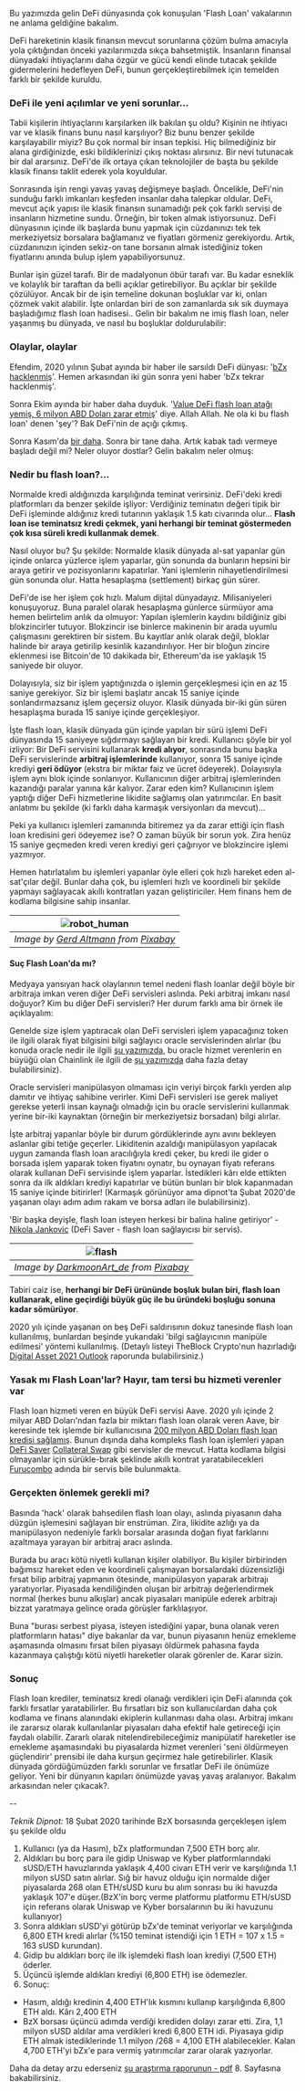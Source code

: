
Bu yazımızda gelin DeFi dünyasında çok konuşulan 'Flash Loan' vakalarının ne anlama geldiğine bakalım.  

DeFi hareketinin klasik finansın mevcut sorunlarına çözüm bulma amacıyla yola çıktığından önceki yazılarımızda sıkça bahsetmiştik. İnsanların finansal dünyadaki ihtiyaçlarını daha özgür ve gücü kendi elinde tutacak şekilde gidermelerini hedefleyen DeFi, bunun gerçekleştirebilmek için temelden farklı bir şekilde kuruldu. 

### DeFi ile yeni açılımlar ve yeni sorunlar... 

Tabii kişilerin ihtiyaçlarını karşılarken ilk bakılan şu oldu? Kişinin ne ihtiyacı var ve klasik finans bunu nasıl karşılıyor? Biz bunu benzer şekilde karşılayabilir miyiz? Bu çok normal bir insan tepkisi. Hiç bilmediğiniz bir alana girdiğinizde, eski bildiklerinizi çıkış noktası alırsınız. Bir nevi tutunacak bir dal ararsınız. DeFi'de ilk ortaya çıkan teknolojiler de başta bu şekilde klasik finansı taklit ederek yola koyuldular.

Sonrasında işin rengi yavaş yavaş değişmeye başladı. Öncelikle, DeFi'nin sunduğu farklı imkanları keşfeden insanlar daha talepkar oldular. DeFi, mevcut açık yapısı ile klasik finansın sunamadığı pek çok farklı servisi de insanların hizmetine sundu. Örneğin, bir token almak istiyorsunuz. DeFi dünyasının içinde ilk başlarda bunu yapmak için cüzdanınızı tek tek merkeziyetsiz borsalara bağlamanız ve fiyatları görmeniz gerekiyordu. Artık, cüzdanınızın içinden sekiz-on tane borsanın almak istediğiniz token fiyatlarını anında bulup işlem yapabiliyorsunuz. 

Bunlar işin güzel tarafı. Bir de madalyonun öbür tarafı var. Bu kadar esneklik ve kolaylık bir taraftan da belli açıklar getirebiliyor. Bu açıklar bir şekilde çözülüyor. Ancak bir de işin temeline dokunan boşluklar var ki, onları çözmek vakit alabilir. İşte onlardan biri de son zamanlarda sık sık duymaya başladığımız flash loan hadisesi.. Gelin bir bakalım ne imiş flash loan, neler yaşanmış bu dünyada, ve nasıl bu boşluklar doldurulabilir:

### Olaylar, olaylar 

Efendim, 2020 yılının Şubat ayında bir haber ile sarsıldı DeFi dünyası: '[bZx hacklenmiş](https://cointelegraph.com/news/decentralized-lending-protocol-bzx-hacked-twice-in-a-matter-of-days)'. Hemen arkasından iki gün sonra yeni haber 'bZx tekrar hacklenmiş'.

Sonra Ekim ayında bir haber daha duyduk. '[Value DeFi flash loan atağı yemiş, 6 milyon ABD Doları zarar etmiş](https://news.bitcoin.com/defi-protocol-bragged-having-flash-loan-attack-prevention-hacked-6-million/#:~:text=Value%20Defi%20said%20it%20suffered,million%20in%20DAI%20from%20Uniswap.)' diye. Allah Allah. Ne ola ki bu flash loan' denen 'şey'? Bak DeFi'nin de açığı çıkmış. 

Sonra Kasım'da [bir daha](https://www.coindesk.com/value-defi-suffers-6m-flash-loan-attack). Sonra bir tane daha. Artık kabak tadı vermeye başladı değil mi? Neler oluyor dostlar? Gelin bakalım neler olmuş: 

### Nedir bu flash loan?... 

Normalde kredi aldığınızda karşılığında teminat verirsiniz. DeFi'deki kredi platformları da benzer şekilde işliyor:  Verdiğiniz teminatın değeri tipik bir DeFi işleminde aldığınız kredi tutarının yaklaşık 1.5 katı civarında olur... **Flash loan ise teminatsız kredi çekmek, yani herhangi bir teminat göstermeden çok kısa süreli kredi kullanmak demek**. 

Nasıl oluyor bu? Şu şekilde: Normalde klasik dünyada al-sat yapanlar gün içinde onlarca yüzlerce işlem yaparlar, gün sonunda da bunların hepsini bir araya getirir ve pozisyonlarını kapatırlar. Yani işlemlerin nihayetlendirilmesi gün sonunda olur. Hatta hesaplaşma (settlement) birkaç gün sürer. 

DeFi'de ise her işlem çok hızlı. Malum dijital dünyadayız. Milisaniyeleri konuşuyoruz. Buna paralel olarak hesaplaşma günlerce sürmüyor ama hemen belirtelim anlık da olmuyor: Yapılan işlemlerin kaydını bildiğiniz gibi blokzincirler tutuyor. Blokzincir ise binlerce makinenin bir arada uyumlu çalışmasını gerektiren bir sistem. Bu kayıtlar anlık olarak değil, bloklar halinde bir araya getirilip kesinlik kazandırılıyor. Her bir bloğun zincire eklenmesi ise Bitcoin'de 10 dakikada bir, Ethereum'da ise yaklaşık 15 saniyede bir oluyor. 

Dolayısıyla, siz bir işlem yaptığınızda o işlemin gerçekleşmesi için en az 15 saniye gerekiyor. Siz bir işlemi başlatır ancak 15 saniye içinde sonlandırmazsanız işlem geçersiz oluyor.  Klasik dünyada bir-iki gün süren hesaplaşma burada 15 saniye içinde gerçekleşiyor. 

İşte flash loan,  klasik dünyada gün içinde yapılan bir sürü işlemi DeFi dünyasında 15 saniyeye sığdırmayı sağlayan bir kredi. Kullanıcı şöyle bir yol izliyor: Bir DeFi servisini kullanarak **kredi alıyor**, sonrasında bunu başka DeFi servislerinde **arbitraj işlemlerinde** kullanıyor, sonra 15 saniye içinde krediyi **geri ödüyor** (ekstra bir miktar faiz ve ücret ödeyerek). Dolayısıyla işlem aynı blok içinde sonlanıyor. Kullanıcının diğer arbitraj işlemlerinden kazandığı paralar yanına kâr kalıyor. Zarar eden kim? Kullanıcının işlem yaptığı diğer DeFi hizmetlerine likidite sağlamış olan yatırımcılar. En basit anlatımı bu şekilde (ki farklı daha karmaşık versiyonları da mevcut)... 

Peki ya kullanıcı işlemleri zamanında bitiremez ya da zarar ettiği için flash loan kredisini geri ödeyemez ise? O zaman büyük bir sorun yok. Zira henüz 15 saniye geçmeden kredi veren krediyi geri çağırıyor ve blokzincire işlemi yazmıyor. 

Hemen hatırlatalım bu işlemleri yapanlar öyle elleri çok hızlı hareket eden al-sat'çılar değil. Bunlar daha çok, bu işlemleri hızlı ve koordineli bir şekilde yapmayı sağlayacak akıllı kontratları yazan geliştiriciler. Hem finans hem de kodlama bilgisine sahip insanlar. 

| ![robot_human](/assets/brain-5814961_800.jpg)|
|:--:| 
| *Image by [Gerd Altmann](https://pixabay.com/users/geralt-9301/) from [Pixabay](https://pixabay.com/)*|

#### Suç Flash Loan'da mı?

Medyaya yansıyan hack olaylarının temel nedeni flash loanlar değil böyle bir arbitraja imkan veren diğer DeFi servisleri aslında. Peki arbitraj imkanı nasıl doğuyor? Kim bu diğer DeFi servisleri? Her durum farklı ama bir örnek ile açıklayalım: 

Genelde size işlem yaptıracak olan DeFi servisleri işlem yapacağınız token ile ilgili olarak fiyat bilgisini bilgi sağlayıcı oracle servislerinden alırlar (bu konuda oracle nedir ile ilgili [şu yazımızda](/genel/2020/12/22/definin-bilgi-kaynagi-oracle.html), bu oracle hizmet verenlerin en büyüğü olan Chainlink ile ilgili de [şu yazımızda](/genel/2020/12/29/oraclein-lideri-chainlink.html) daha fazla detay bulabilirsiniz). 

Oracle servisleri manipülasyon olmaması için veriyi birçok farklı yerden alıp damıtır ve ihtiyaç sahibine verirler. Kimi DeFi servisleri ise gerek maliyet gerekse yeterli insan kaynağı olmadığı için bu oracle servislerini kullanmak yerine  bir-iki kaynaktan (örneğin bir merkeziyetsiz borsadan) bilgi alırlar. 

İşte arbitraj yapanlar böyle bir durum gördüklerinde aynı avını bekleyen aslanlar gibi tetiğe geçerler. Likiditenin azaldığı manipülasyon yapılacak uygun zamanda flash loan aracılığıyla kredi çeker, bu kredi ile gider o borsada işlem yaparak token fiyatını oynatır, bu oynayan fiyatı referans olarak kullanan DeFi servisinde işlem yaparlar. İstedikleri kârı elde ettikten sonra da ilk aldıkları krediyi kapatırlar ve bütün bunları bir blok kapanmadan 15 saniye içinde bitirirler! (Karmaşık görünüyor ama dipnot'ta Şubat 2020'de yaşanan olayı adım adım rakam ve borsa adları ile bulabilirsiniz). 

'Bir başka deyişle, flash loan isteyen herkesi bir balina haline getiriyor' - [Nikola Jankovic](https://www.bloomberg.com/news/articles/2021-02-07/flash-loans-are-providing-instant-cash-to-crypto-speculators) (DeFi Saver - flash loan sağlayıcısı bir servis). 

| ![flash](/assets/sea-4741178_800.jpg)|
|:--:| 
| *Image by [DarkmoonArt_de](https://pixabay.com/users/geralt-9301/) from [Pixabay](https://pixabay.com/)*|

Tabiri caiz ise, **herhangi bir DeFi ürününde boşluk bulan biri, flash loan kullanarak, eline geçirdiği büyük güç ile bu üründeki boşluğu sonuna kadar sömürüyor**. 

2020 yılı içinde yaşanan on beş DeFi saldırısının dokuz tanesinde flash loan kullanılmış, bunlardan beşinde yukarıdaki 'bilgi sağlayıcının manipüle edilmesi' yöntemi kullanılmış. (Detaylı listeyi TheBlock Crypto'nun hazırladığı [Digital Asset 2021 Outlook](https://www.theblockcrypto.com/post/88463/2021-digital-asset-outlook) raporunda bulabilirsiniz.) 

### Yasak mı Flash Loan'lar? Hayır, tam tersi bu hizmeti verenler var

Flash loan hizmeti veren en büyük DeFi servisi Aave. 2020 yılı içinde 2 milyar ABD Doları'ndan fazla bir miktarı flash loan olarak veren Aave, bir keresinde tek işlemde bir kullanıcısına [200 milyon ABD Doları flash loan kredisi sağlamış](https://www.bloomberg.com/news/articles/2021-02-07/flash-loans-are-providing-instant-cash-to-crypto-speculators). Bunun dışında daha kompleks flash loan işlemleri yapan [DeFi Saver](https://defisaver.com/) [Collateral Swap](https://collateralswap.com/) gibi servisler de mevcut. Hatta kodlama bilgisi olmayanlar için sürükle-bırak şeklinde akıllı kontrat yaratabilecekleri [Furucombo](https://furucombo.app/) adında bir servis bile bulunmakta. 

### Gerçekten önlemek gerekli mi?
Basında 'hack' olarak bahsedilen flash loan olayı, aslında piyasanın daha düzgün işlemesini sağlayan bir enstrüman. Zira, likidite azlığı ya da manipülasyon nedeniyle farklı borsalar arasında doğan fiyat farklarını azaltmaya yarayan bir arbitraj aracı aslında. 

Burada bu aracı kötü niyetli kullanan kişiler olabiliyor. Bu kişiler birbirinden bağımsız hareket eden ve koordineli çalışmayan borsalardaki düzensizliği fırsat bilip arbitraj yapmanın ötesinde, manipülasyon yaparak arbitrajı yaratıyorlar. Piyasada kendiliğinden oluşan bir arbitrajı değerlendirmek normal (herkes bunu alkışlar) ancak piyasaları manipüle ederek arbitrajı bizzat yaratmaya gelince orada görüşler farklılaşıyor. 

Buna "burası serbest piyasa, isteyen istediğini yapar, buna olanak veren platformların hatası" diye bakanlar da var, bunun piyasanın henüz emekleme aşamasında olmasını fırsat bilen piyasayı öldürmek pahasına fayda kazanmaya çalıştığı kötü niyetli hareketler olarak görenler de. Karar sizin. 

### Sonuç
Flash loan krediler, teminatsız kredi olanağı verdikleri için DeFi alanında çok farklı fırsatlar yaratabilirler. Bu fırsatları biz son kullanıcılardan daha çok kodlama ve finans alanındaki ekiplerin kullanması daha olası. Arbitraj imkanı ile zararsız olarak kullanılanlar piyasaları daha efektif hale getireceği için faydalı olabilir. Zararlı olarak nitelendirebileceğimiz manipülatif hareketler ise emekleme aşamasındaki bu piyasalarda hizmet verenleri 'seni öldürmeyen güçlendirir' prensibi ile daha kurşun geçirmez hale getirebilirler. Klasik dünyada gördüğümüzden farklı sorunlar ve fırsatlar DeFi ile önümüze geliyor. Yeni bir dünyanın kapıları önümüzde yavaş yavaş aralanıyor. Bakalım arkasından neler çıkacak?. 

--

*Teknik Dipnot:*
18 Şubat 2020 tarihinde BzX borsasında gerçekleşen işlem şu şekilde oldu 

1. Kullanıcı (ya da Hasım), bZx platformundan 7,500 ETH borç alır. 
2. Aldıkları bu borç para ile gidip Uniswap ve Kyber platformlarındaki sUSD/ETH havuzlarında yaklaşık 4,400 civarı ETH verir ve karşılığında 1.1 milyon sUSD satın alırlar. Sığ bir havuz olduğu için normalde diğer piyasalarda 268 olan ETH/sUSD kuru bu alım sonrası bu iki havuzda yaklaşık 107'e düşer.(BzX'in borç verme platformu platformu ETH/sUSD için referans olarak Uniswap ve Kyber borsalarının bu iki havuzunu kullanıyor)  
3. Sonra aldıkları sUSD'yi götürüp bZx'de teminat veriyorlar ve karşılığında 6,800 ETH kredi alırlar (%150 teminat istendiği için 1 ETH = 107 x 1.5 = 163 sUSD kurundan).  
4. Gidip bu aldıkları borç ile ilk işlemdeki flash loan krediyi (7,500 ETH) öderler.  
5. Üçüncü işlemde aldıkları krediyi (6,800 ETH) ise ödemezler.   
6. Sonuç:  
- Hasım, aldığı kredinin 4,400 ETH'lık kısmını kullanıp karşılığında 6,800 ETH aldı. Kârı 2,400 ETH 
- BzX borsası üçüncü adımda verdiği krediden dolayı zarar etti. Zira, 1,1 milyon sUSD aldılar ama verdikleri kredi 6,800 ETH idi. Piyasaya gidip ETH almak istediklerinde 1.1 milyon /268 = 4,100 ETH alabilecekler. Kalan 4,700 ETH'yi bZx'e para vermiş yatırımcılar zarar olarak yazıyorlar.  

Daha da detay arzu ederseniz [şu araştırma raporunun - pdf](https://arxiv.org/pdf/2003.03810.pdf) 8. Sayfasına bakabilirsiniz. 
